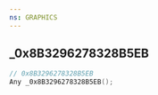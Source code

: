 ```yaml
---
ns: GRAPHICS
---
```

## _0x8B3296278328B5EB

```c
// 0x8B3296278328B5EB
Any _0x8B3296278328B5EB();
```

